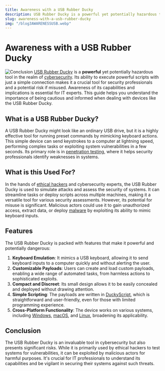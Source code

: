 ```yaml
---
title: Awareness with a USB Rubber Ducky
description: USB Rubber Ducky is a powerful yet potentially hazardous tool in the realm of cybersecurity. Its ability to execute powerful scripts with just a simple connection makes it a crucial tool for security professionals and a potential risk if misused. Awareness of its capabilities and implications is essential for IT experts. This guide helps you understand the importance of being cautious and informed when dealing with devices like the USB Rubber Ducky.
slug: awareness-with-a-usb-rubber-ducky
img: "/blog3AWARENESSUSB.webp"
---
```


# Awareness with a USB Rubber Ducky

![Conclusion](/blog3AWARENESSUSB.webp)
[USB Rubber Ducky](http://youtube.com/channel/UCYgQk1T9VR_P78oNbq5J_jg) is a **powerful** yet potentially hazardous tool in the realm of [cybersecurity](https://www.instagram.com/mcyberacademy/). Its ability to execute powerful scripts with just a simple connection makes it a crucial tool for security professionals and a potential risk if misused. Awareness of its capabilities and implications is essential for IT experts. This guide helps you understand the importance of being cautious and informed when dealing with devices like the USB Rubber Ducky.



## What is a USB Rubber Ducky?

A USB Rubber Ducky might look like an ordinary USB drive, but it is a highly effective tool for running preset commands by mimicking keyboard actions. This simple device can send keystrokes to a computer at lightning speed, performing complex tasks or exploiting system vulnerabilities in a few seconds. Its primary role is in [penetration testing](https://www.mcyberacademy.com/course/six-months-diploma-program-in-cyber-forensic), where it helps security professionals identify weaknesses in systems.


## What is this Used For?

In the hands of [ethical hackers](https://en.wikipedia.org/wiki/White_hat_(computer_security)) and cybersecurity experts, the USB Rubber Ducky is used to simulate attacks and assess the security of systems. It can streamline tasks or deploy scripts across multiple machines, making it a versatile tool for various security assessments.
However, its potential for misuse is significant. Malicious actors could use it to gain unauthorized access, extract data, or deploy [malware](https://www.mcyberacademy.com/course/one-year-diploma-program-in-cybersecurity) by exploiting its ability to mimic keyboard inputs.



## Features

The USB Rubber Ducky is packed with features that make it powerful and potentially dangerous:

1. **Keyboard Emulation**: It mimics a USB keyboard, allowing it to send keyboard inputs to a computer quickly and without alerting the user.
2. **Customizable Payloads**: Users can create and load custom payloads, enabling a wide range of automated tasks, from harmless actions to sophisticated exploits.
3. **Compact and Discreet**: Its small design allows it to be easily concealed and deployed without drawing attention.
4. **Simple Scripting**: The payloads are written in [DuckyScript](https://github.com/hak5darren/USB-Rubber-Ducky/wiki/Duckyscript), which is straightforward and user-friendly, even for those with limited programming experience.
5. **Cross-Platform Functionality**: The device works on various systems, including [Windows](https://www.microsoft.com/en-us/windows), [macOS](https://www.apple.com/macos/), and [Linux](https://www.linux.org/), broadening its applicability.


## Conclusion

The USB Rubber Ducky is an invaluable tool in cybersecurity but also presents significant risks. While it is primarily used by ethical hackers to test systems for vulnerabilities, it can be exploited by malicious actors for harmful purposes. It's crucial for IT professionals to understand its capabilities and be vigilant in securing their systems against such threats.
